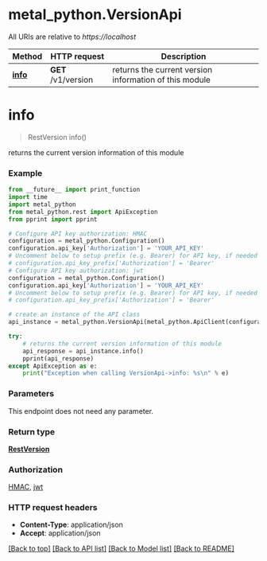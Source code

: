 # metal_python.VersionApi

All URIs are relative to *https://localhost*

Method | HTTP request | Description
------------- | ------------- | -------------
[**info**](VersionApi.md#info) | **GET** /v1/version | returns the current version information of this module


# **info**
> RestVersion info()

returns the current version information of this module

### Example
```python
from __future__ import print_function
import time
import metal_python
from metal_python.rest import ApiException
from pprint import pprint

# Configure API key authorization: HMAC
configuration = metal_python.Configuration()
configuration.api_key['Authorization'] = 'YOUR_API_KEY'
# Uncomment below to setup prefix (e.g. Bearer) for API key, if needed
# configuration.api_key_prefix['Authorization'] = 'Bearer'
# Configure API key authorization: jwt
configuration = metal_python.Configuration()
configuration.api_key['Authorization'] = 'YOUR_API_KEY'
# Uncomment below to setup prefix (e.g. Bearer) for API key, if needed
# configuration.api_key_prefix['Authorization'] = 'Bearer'

# create an instance of the API class
api_instance = metal_python.VersionApi(metal_python.ApiClient(configuration))

try:
    # returns the current version information of this module
    api_response = api_instance.info()
    pprint(api_response)
except ApiException as e:
    print("Exception when calling VersionApi->info: %s\n" % e)
```

### Parameters
This endpoint does not need any parameter.

### Return type

[**RestVersion**](RestVersion.md)

### Authorization

[HMAC](../README.md#HMAC), [jwt](../README.md#jwt)

### HTTP request headers

 - **Content-Type**: application/json
 - **Accept**: application/json

[[Back to top]](#) [[Back to API list]](../README.md#documentation-for-api-endpoints) [[Back to Model list]](../README.md#documentation-for-models) [[Back to README]](../README.md)

